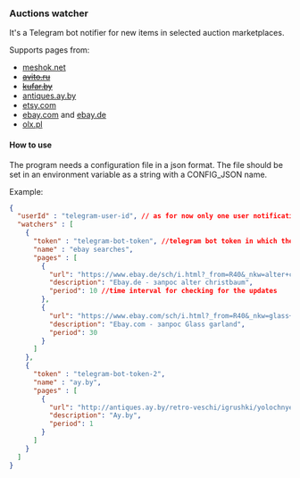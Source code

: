 ### Auctions watcher

It's a Telegram bot notifier for new items in selected auction marketplaces.

Supports pages from:
- [meshok.net](https://meshok.net/)
- [<s>avito.ru</s>](https://avito.ru/)
- [<s>kufar.by</s>](https://kufar.by/)
- [antiques.ay.by](http://antiques.ay.by/) 
- [etsy.com](https://www.etsy.com/)
- [ebay.com](https://www.ebay.com/) and [ebay.de](https://www.ebay.de/)
- [olx.pl](https://www.olx.pl/)



#### How to use

The program needs a configuration file in a json format. The file should be set in an environment variable as a string with a CONFIG_JSON name. 

Example:

``` json
{
  "userId" : "telegram-user-id", // as for now only one user notification is supported, user id has to be explicitly specified
  "watchers" : [
    {
      "token" : "telegram-bot-token", //telegram bot token in which the notifications are to be sent
      "name" : "ebay searches", 
      "pages" : [
        {
          "url": "https://www.ebay.de/sch/i.html?_from=R40&_nkw=alter+christbaum&_sacat=0&_sop=10",
          "description": "Ebay.de - запрос alter christbaum",
          "period": 10 //time interval for checking for the updates
        },
        {
          "url": "https://www.ebay.com/sch/i.html?_from=R40&_nkw=glass+garland&_sacat=907&_sop=10",
          "description": "Ebay.com - запрос Glass garland",
          "period": 30
        }
      ]
    },
    {
      "token" : "telegram-bot-token-2",
      "name" : "ay.by",
      "pages" : [
        {
          "url": "http://antiques.ay.by/retro-veschi/igrushki/yolochnye/?f\\=1&order\\=create&createdlots\\=1",
          "description": "Ay.by",
          "period": 1
        }
      ]
    }
  ]
}
```

